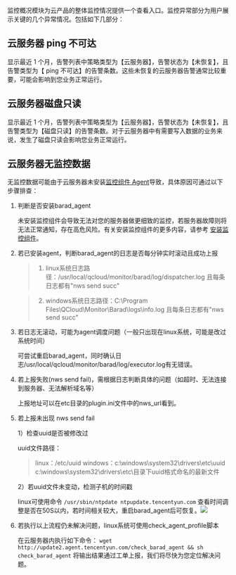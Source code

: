 监控概况模块为云产品的整体监控情况提供一个查看入口。监控异常部分为用户展示关键的几个异常情况。包括如下几部分：

## 云服务器 ping 不可达
显示最近 1 个月，告警列表中策略类型为【云服务器】，告警状态为【未恢复】，且告警类型为【 ping 不可达】的告警条数。这些未恢复的云服务器告警通常比较重要，可能会影响到您业务正常运行。

## 云服务器磁盘只读
显示最近 1 个月，告警列表中策略类型为【云服务器】，告警状态为【未恢复】，且告警类型为【磁盘只读】的告警条数。对于云服务器中有需要写入数据的业务来说，发生了磁盘只读会影响您业务正常运行。

## 云服务器无监控数据

无监控数据可能由于云服务器未安装[监控组件 Agent](http://tce.fsphere.cn/doc/product/248/2258)导致，具体原因可通过以下步骤排查：

1. 判断是否安装barad_agent

   未安装监控组件会导致无法对您的服务器做更细致的监控，若服务器故障则将无法正常通知，存在高危风险。有关安装监控组件的更多内容，请参考 [安装监控组件](/doc/product/248/6211)。

2. 若已安装agent，判断barad_agent的日志是否每分钟实时滚动且成功上报 

   > 1) linux系统日志路径：/usr/local/qcloud/monitor/barad/log/dispatcher.log
   且每条日志都有"nws send succ" 

   > 2) windows系统日志路径：C:\Program Files\QCloud\Monitor\Barad\logs\info.log
   且每条日志都有"nws send succ"

3. 若日志无滚动，可能为agent调度问题（一般只出现在linux系统，可能是改过系统时间）

   可尝试重启barad_agent，同时确认日志/usr/local/qcloud/monitor/barad/log/executor.log有无错误。

4. 若上报失败(nws send fail)，需根据日志判断具体的问题（如超时、无法连接到服务器、无法解析域名等） 

   上报地址可以在etc目录的plugin.ini文件中的nws_url看到。

5. 若上报未出现 nws send fail

   1）检查uuid是否被修改过

   uuid文件路径：

   > linux：/etc/uuid
   > windows：c:\windows\system32\drivers\etc\uuid
   > c:\windows\system32\drivers\etc\目录下uuid格式命名的最新文件

   2）若uuid文件未变动，检测子机的时间戳

    linux可使用命令 `/usr/sbin/ntpdate ntpupdate.tencentyun.com` 查看时间调整是否在50S以内，若时间相关较大，重启barad_agent后可恢复。![](http://imgcache.tce.fsphere.cn/image/main.qcloudimg.com/raw/2be108329ee18a199ae1d5b28a571460.png)

6. 若执行以上流程仍未解决问题，linux系统可使用check_agent_profile脚本

   在云服务器内执行如下命令：
   `wget http://update2.agent.tencentyun.com/check_barad_agent && sh check_barad_agent`
   将输出结果通过工单上报，我们将尽快为您定位解决问题。